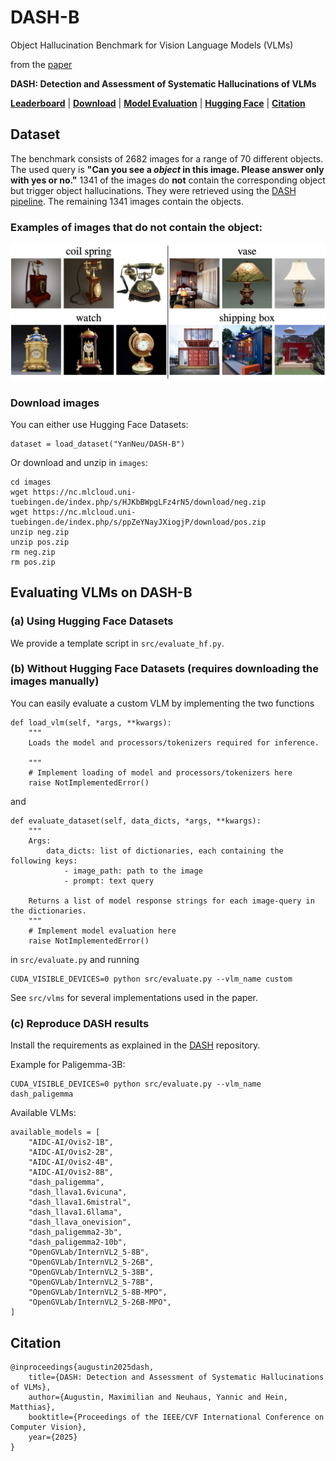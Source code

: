 # DASH-B

Object Hallucination Benchmark for Vision Language Models (VLMs)

from the [paper](https://arxiv.org/abs/2503.23573)

**DASH: Detection and Assessment of Systematic Hallucinations of VLMs**

**[Leaderboard](benchmark.md)**
| **[Download](#download)** | **[Model Evaluation](#eval)** | **[Hugging Face](https://huggingface.co/datasets/YanNeu/DASH-B)** | **[Citation](#citation)** 

## Dataset
The benchmark consists of 2682 images for a range of 70 different objects. The used query is **"Can you see a *object* in this image. Please answer only with yes or no."** 1341 of the images do **not** contain the corresponding object but trigger object hallucinations. They were retrieved using the [DASH pipeline](https://github.com/YanNeu/DASH). The remaining 1341 images contain the objects.

### Examples of images that do **not** contain the object:

<p align="center">
  <img width="600" src="./images/examples.jpg", alt="Examples from the benchmark">
</p>

<a id="download"></a>
### Download images

You can either use Hugging Face Datasets:

    dataset = load_dataset("YanNeu/DASH-B")

Or download and unzip in `images`:

    cd images
    wget https://nc.mlcloud.uni-tuebingen.de/index.php/s/HJKbBWpgLFz4rN5/download/neg.zip
    wget https://nc.mlcloud.uni-tuebingen.de/index.php/s/ppZeYNayJXiogjP/download/pos.zip
    unzip neg.zip
    unzip pos.zip
    rm neg.zip
    rm pos.zip

<a id="eval"></a>
## Evaluating VLMs on DASH-B

### (a) Using Hugging Face Datasets

We provide a template script in `src/evaluate_hf.py`.

### (b) Without Hugging Face Datasets (requires downloading the images manually)
You can easily evaluate a custom VLM by implementing the two functions

    def load_vlm(self, *args, **kwargs):
        """
        Loads the model and processors/tokenizers required for inference.

        """
        # Implement loading of model and processors/tokenizers here
        raise NotImplementedError()

and
    
    def evaluate_dataset(self, data_dicts, *args, **kwargs):
        """
        Args:
            data_dicts: list of dictionaries, each containing the following keys:
                - image_path: path to the image
                - prompt: text query 
                
        Returns a list of model response strings for each image-query in the dictionaries.
        """
        # Implement model evaluation here
        raise NotImplementedError()

in `src/evaluate.py` and running 

    CUDA_VISIBLE_DEVICES=0 python src/evaluate.py --vlm_name custom

See `src/vlms` for several implementations used in the paper.


### (c) Reproduce DASH results

Install the requirements as explained in the [DASH](https://github.com/YanNeu/DASH) repository.

Example for Paligemma-3B:

    CUDA_VISIBLE_DEVICES=0 python src/evaluate.py --vlm_name dash_paligemma 

Available VLMs:

    available_models = [
        "AIDC-AI/Ovis2-1B",
        "AIDC-AI/Ovis2-2B",
        "AIDC-AI/Ovis2-4B",
        "AIDC-AI/Ovis2-8B",
        "dash_paligemma",
        "dash_llava1.6vicuna",
        "dash_llava1.6mistral",
        "dash_llava1.6llama",
        "dash_llava_onevision",
        "dash_paligemma2-3b",
        "dash_paligemma2-10b",
        "OpenGVLab/InternVL2_5-8B",
        "OpenGVLab/InternVL2_5-26B",
        "OpenGVLab/InternVL2_5-38B",
        "OpenGVLab/InternVL2_5-78B",
        "OpenGVLab/InternVL2_5-8B-MPO",
        "OpenGVLab/InternVL2_5-26B-MPO",
    ]

<a id="citation"></a>
## Citation

    @inproceedings{augustin2025dash,
        title={DASH: Detection and Assessment of Systematic Hallucinations of VLMs},
        author={Augustin, Maximilian and Neuhaus, Yannic and Hein, Matthias},
        booktitle={Proceedings of the IEEE/CVF International Conference on Computer Vision},
        year={2025}
    }
